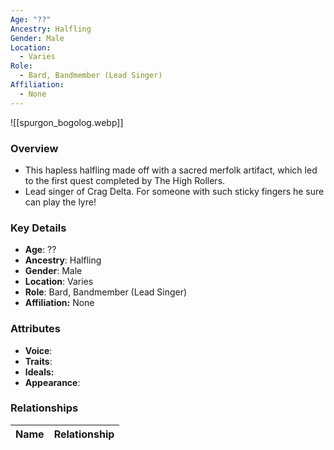 ```yaml
---
Age: "??"
Ancestry: Halfling
Gender: Male
Location:
  - Varies
Role:
  - Bard, Bandmember (Lead Singer)
Affiliation:
  - None
---
```


![[spurgon_bogolog.webp]]

### Overview
- This hapless halfling made off with a sacred merfolk artifact, which led to the first quest completed by The High Rollers.
- Lead singer of Crag Delta. For someone with such sticky fingers he sure can play the lyre!

### Key Details
- **Age**: ??
- **Ancestry**: Halfling
- **Gender**: Male
- **Location**: Varies
- **Role**: Bard, Bandmember (Lead Singer)
- **Affiliation:** None

### Attributes
- **Voice**: 
- **Traits**: 
- **Ideals:** 
- **Appearance**:

### Relationships

| Name  | Relationship |
| ----- | ------------ |
